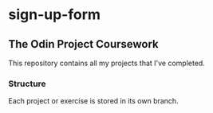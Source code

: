 # sign-up-form

## The Odin Project Coursework

This repository contains all my projects that I've completed.

### Structure

Each project or exercise is stored in its own branch.
